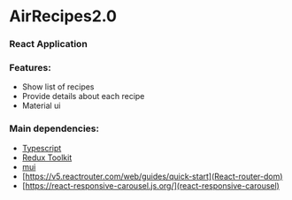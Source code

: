 # AirRecipes2.0

### React Application
### Features:
- Show list of recipes
- Provide details about each recipe
- Material ui
### Main dependencies:
- [Typescript](https://www.typescriptlang.org/)
- [Redux Toolkit](https://redux-toolkit.js.org)
- [mui](https://mui.com/)
- [https://v5.reactrouter.com/web/guides/quick-start](React-router-dom)
- [https://react-responsive-carousel.js.org/](react-responsive-carousel)
